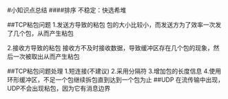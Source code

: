 #小知识点总结
####排序
不稳定：快选希堆

##TCP粘包问题
1.发送方导致的粘包
包的大小比较小，而发送方为了效率一次发了几个包，从而产生粘包

2.接收方导致的粘包
接收方不及时接收数据，导致缓冲区存在几个包的现象，然后一次被取出从而产生粘包

##TCP粘包问题处理
1.短连接(不建议)
2.采用分隔符
3.增加包的长度信息
4.使用环形缓冲区，不足一个包继续拆包直到达到一个包为止
##UDP
在流传输中出现，UDP不会出现粘包，因为它有消息边界